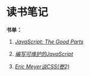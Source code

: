 # 读书笔记

**书单：**

1. *<a href="https://github.com/lazy-ant/reading_notes/blob/master/01JavaScriptTheGoodParts/index.md" target="_blank">JavaScript: The Good Parts</a>*

2. *<a href="https://github.com/lazy-ant/reading_notes/blob/master/02MaintainableJavaScript/index.md" target="_blank">编写可维护的JavaScript</a>*

3. *<a href="https://github.com/lazy-ant/reading_notes/blob/master/03MoreEricMeyerOnCSS/index.md" target="_blank">Eric Meyer谈CSS(卷2)</a>*
